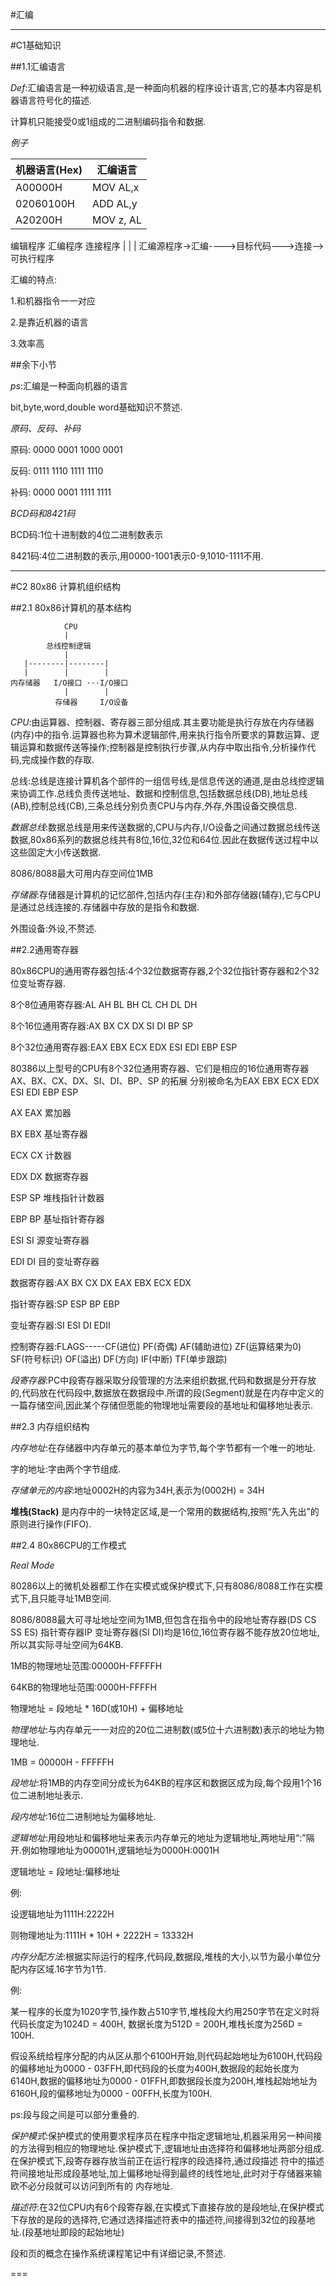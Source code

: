 #汇编

---

#C1基础知识

##1.1汇编语言

*Def*:汇编语言是一种初级语言,是一种面向机器的程序设计语言,它的基本内容是机器语言符号化的描述.

计算机只能接受0或1组成的二进制编码指令和数据.

*例子*

| 机器语言(Hex) | 汇编语言 | 
|---|---|
| A00000H | MOV AL,x|
| 02060100H | ADD AL,y|
| A20200H | MOV z, AL|

编辑程序   汇编程序           连接程序
  |         |                 |
汇编源程序->汇编---->目标代码--->连接-->可执行程序

汇编的特点:

1.和机器指令一一对应

2.是靠近机器的语言

3.效率高

##余下小节

*ps*:汇编是一种面向机器的语言

bit,byte,word,double word基础知识不赘述.

*原码、反码、补码*

原码: 0000 0001  1000 0001

反码: 0111 1110  1111 1110

补码: 0000 0001  1111 1111

*BCD码和8421码*

BCD码:1位十进制数的4位二进制数表示

8421码:4位二进制数的表示,用0000-1001表示0-9,1010-1111不用.

---

#C2 80x86 计算机组织结构

##2.1 80x86计算机的基本结构

                CPU
                |
            总线控制逻辑
                |
       |--------|--------|
       |        |        |
    内存储器   I/O接口 ···I/O接口
                |        |
              存储器     I/O设备

*CPU*:由运算器、控制器、寄存器三部分组成.其主要功能是执行存放在内存储器(内存)中的指令.运算器也称为算术逻辑部件,用来执行指令所要求的算数运算、逻辑运算和数据传送等操作;控制器是控制执行步骤,从内存中取出指令,分析操作代码,完成操作数的存取.

总线:总线是连接计算机各个部件的一组信号线,是信息传送的通道,是由总线控逻辑来协调工作.总线负责传送地址、数据和控制信息,包括数据总线(DB),地址总线(AB),控制总线(CB),三条总线分别负责CPU与内存,外存,外围设备交换信息.

*数据总线*:数据总线是用来传送数据的,CPU与内存,I/O设备之间通过数据总线传送数据,80x86系列的数据总线共有8位,16位,32位和64位.因此在数据传送过程中以这些固定大小传送数据.

8086/8088最大可用内存空间位1MB

*存储器*:存储器是计算机的记忆部件,包括内存(主存)和外部存储器(辅存),它与CPU是通过总线连接的.存储器中存放的是指令和数据.

外围设备:外设,不赘述.

##2.2通用寄存器

80x86CPU的通用寄存器包括:4个32位数据寄存器,2个32位指针寄存器和2个32位变址寄存器.

  8个8位通用寄存器:AL AH BL BH CL CH DL DH

  8个16位通用寄存器:AX BX CX DX SI DI BP SP

  8个32位通用寄存器:EAX EBX ECX EDX ESI EDI EBP ESP

80386以上型号的CPU有8个32位通用寄存器、它们是相应的16位通用寄存器AX、BX、CX、DX、SI、DI、BP、SP 的拓展 分别被命名为EAX EBX ECX EDX ESI EDI EBP ESP

AX EAX 累加器

BX EBX 基址寄存器

ECX CX 计数器

EDX DX 数据寄存器

ESP SP 堆栈指针计数器

EBP BP 基址指针寄存器

ESI SI 源变址寄存器

EDI DI 目的变址寄存器

数据寄存器:AX BX CX DX EAX EBX ECX EDX

指针寄存器:SP ESP BP EBP

变址寄存器:SI ESI DI EDII

控制寄存器:FLAGS-----CF(进位) PF(奇偶) AF(辅助进位) ZF(运算结果为0) SF(符号标识)  OF(溢出) DF(方向) IF(中断) TF(单步跟踪)

*段寄存器*:PC中段寄存器采取分段管理的方法来组织数据,代码和数据是分开存放的,代码放在代码段中,数据放在数据段中.所谓的段(Segment)就是在内存中定义的一篇存储空间,因此某个存储但愿能的物理地址需要段的基地址和偏移地址表示.

##2.3 内存组织结构

*内存地址*:在存储器中内存单元的基本单位为字节,每个字节都有一个唯一的地址.

字的地址:字由两个字节组成.

*存储单元的内容*:地址0002H的内容为34H,表示为(0002H) = 34H

**堆栈(Stack)** 是内存中的一块特定区域,是一个常用的数据结构,按照“先入先出”的原则进行操作(FIFO).

##2.4 80x86CPU的工作模式

*Real Mode*

80286以上的微机处器都工作在实模式或保护模式下,只有8086/8088工作在实模式下,且只能寻址1MB空间.

8086/8088最大可寻址地址空间为1MB,但包含在指令中的段地址寄存器(DS CS SS ES) 指针寄存器IP 变址寄存器(SI DI)均是16位,16位寄存器不能存放20位地址,所以其实际寻址空间为64KB.

1MB的物理地址范围:00000H-FFFFFH

64KB的物理地址范围:0000H-FFFFH

物理地址 = 段地址 * 16D(或10H) + 偏移地址

*物理地址*:与内存单元一一对应的20位二进制数(或5位十六进制数)表示的地址为物理地址.

1MB = 00000H - FFFFFH

*段地址*:将1MB的内存空间分成长为64KB的程序区和数据区成为段,每个段用1个16位二进制地址表示.

*段内地址*:16位二进制地址为偏移地址.

*逻辑地址*:用段地址和偏移地址来表示内存单元的地址为逻辑地址,两地址用“:”隔开.例如物理地址为00001H,逻辑地址为0000H:0001H

逻辑地址 = 段地址:偏移地址


例:

设逻辑地址为1111H:2222H

则物理地址为:1111H * 10H + 2222H = 13332H


*内存分配方法*:根据实际运行的程序,代码段,数据段,堆栈的大小,以节为最小单位分配内存区域.16字节为1节.


例:

某一程序的长度为1020字节,操作数占510字节,堆栈段大约用250字节在定义时将代码长度定为1024D = 400H, 数据长度为512D = 200H,堆栈长度为256D = 100H.

假设系统给程序分配的内从区从那个6100H开始,则代码起始地址为6100H,代码段的偏移地址为0000 - 03FFH,即代码段的长度为400H,数据段的起始长度为6140H,数据的偏移地址为0000 - 01FFH,即数据段长度为200H,堆栈起始地址为6160H,段的偏移地址为0000 - 00FFH,长度为100H.

ps:段与段之间是可以部分重叠的.

*保护模式*:保护模式的使用要求程序员在程序中指定逻辑地址,机器采用另一种间接的方法得到相应的物理地址.保护模式下,逻辑地址由选择符和偏移地址两部分组成.在保护模式下,段寄存器存放当前正在运行程序的段选择符,通过段描述   符中的描述符间接地址形成段基地址,加上偏移地址得到最终的线性地址,此时对于存储器来输欧不必分段就可以访问到所有的 内存地址.

*描述符*:在32位CPU内有6个段寄存器,在实模式下直接存放的是段地址,在保护模式下存放的是段的选择符,它通过选择描述符表中的描述符,间接得到32位的段基地址.(段基地址即段的起始地址)

段和页的概念在操作系统课程笔记中有详细记录,不赘述.

===
